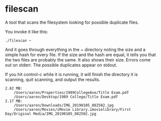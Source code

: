 # filescan
A tool that scans the filesystem looking for possible duplicate files.

You invoke it like this:
```
./filescan ~
```

And it goes through everything in the ~ directory noting the size and a simple hash for every file. If the size and the hash are equal, it tells you that the two files are probably the same.  It also shows their size.  Errors come out on stderr. The possible duplicates appear on stdout.

If you hit control-c while it is running, it will finish the directory it is scanning, quit scanning, and output the results.

```
2.82 MB:
    /Users/aaron/Properties/1989CollegeAve/Title Exam.pdf
    /Users/aaron/Desktop/1989 College/Title Exam.pdf
2.17 MB:
    /Users/aaron/Downloads/IMG_20190105_082502.jpg
    /Users/aaron/Movies/iMovie Library.imovielibrary/First Day/Original Media/IMG_20190105_082502.jpg
```

